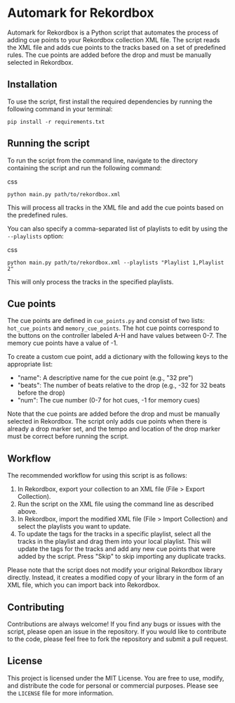 # Automark for Rekordbox

Automark for Rekordbox is a Python script that automates the process of adding cue points to your Rekordbox collection XML file. The script reads the XML file and adds cue points to the tracks based on a set of predefined rules. The cue points are added before the drop and must be manually selected in Rekordbox.

## Installation

To use the script, first install the required dependencies by running the following command in your terminal:

`pip install -r requirements.txt`

## Running the script

To run the script from the command line, navigate to the directory containing the script and run the following command:

css

`python main.py path/to/rekordbox.xml`

This will process all tracks in the XML file and add the cue points based on the predefined rules.

You can also specify a comma-separated list of playlists to edit by using the `--playlists` option:

css

`python main.py path/to/rekordbox.xml --playlists "Playlist 1,Playlist 2"`

This will only process the tracks in the specified playlists.

## Cue points

The cue points are defined in `cue_points.py` and consist of two lists: `hot_cue_points` and `memory_cue_points`. The hot cue points correspond to the buttons on the controller labeled A-H and have values between 0-7. The memory cue points have a value of -1.

To create a custom cue point, add a dictionary with the following keys to the appropriate list:

-   "name": A descriptive name for the cue point (e.g., "32 pre")
-   "beats": The number of beats relative to the drop (e.g., -32 for 32 beats before the drop)
-   "num": The cue number (0-7 for hot cues, -1 for memory cues)

Note that the cue points are added before the drop and must be manually selected in Rekordbox. The script only adds cue points when there is already a drop marker set, and the tempo and location of the drop marker must be correct before running the script.

## Workflow

The recommended workflow for using this script is as follows:

1.  In Rekordbox, export your collection to an XML file (File > Export Collection).
2.  Run the script on the XML file using the command line as described above.
3.  In Rekordbox, import the modified XML file (File > Import Collection) and select the playlists you want to update.
4.  To update the tags for the tracks in a specific playlist, select all the tracks in the playlist and drag them into your local playlist. This will update the tags for the tracks and add any new cue points that were added by the script. Press "Skip" to skip importing any duplicate tracks.

Please note that the script does not modify your original Rekordbox library directly. Instead, it creates a modified copy of your library in the form of an XML file, which you can import back into Rekordbox.

## Contributing

Contributions are always welcome! If you find any bugs or issues with the script, please open an issue in the repository. If you would like to contribute to the code, please feel free to fork the repository and submit a pull request.

## License

This project is licensed under the MIT License. You are free to use, modify, and distribute the code for personal or commercial purposes. Please see the `LICENSE` file for more information.